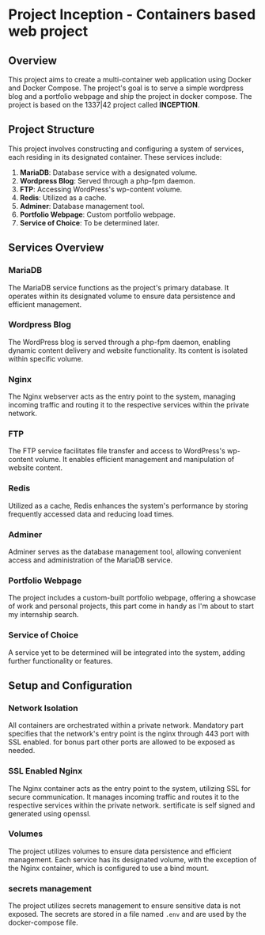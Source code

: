 # Project Inception - Containers based web project 

## Overview

This project aims to create a multi-container web application using Docker and Docker Compose. The project's goal is to serve a simple wordpress blog and a portfolio webpage and ship the project in docker compose. The project is based on the 1337|42 project called **INCEPTION**.

## Project Structure

This project involves constructing and configuring a system of services, each residing in its designated container. These services include:

1. **MariaDB**:  Database service with a designated volume.
2. **Wordpress Blog**:  Served through a php-fpm daemon.
3. **FTP**:  Accessing WordPress's wp-content volume.
4. **Redis**:  Utilized as a cache.
5. **Adminer**:  Database management tool.
6. **Portfolio Webpage**:  Custom portfolio webpage.
7. **Service of Choice**:  To be determined later.

## Services Overview

### MariaDB
The MariaDB service functions as the project's primary database. It operates within its designated volume to ensure data persistence and efficient management.

### Wordpress Blog
The WordPress blog is served through a php-fpm daemon, enabling dynamic content delivery and website functionality. Its content is isolated within specific volume.

### Nginx
The Nginx webserver acts as the entry point to the system, managing incoming traffic and routing it to the respective services within the private network.

### FTP
The FTP service facilitates file transfer and access to WordPress's wp-content volume. It enables efficient management and manipulation of website content.

### Redis
Utilized as a cache, Redis enhances the system's performance by storing frequently accessed data and reducing load times.

### Adminer
Adminer serves as the database management tool, allowing convenient access and administration of the MariaDB service.

### Portfolio Webpage
The project includes a custom-built portfolio webpage, offering a showcase of work and personal projects, this part come in handy as I'm about to start my internship search.

### Service of Choice
A service yet to be determined will be integrated into the system, adding further functionality or features.

## Setup and Configuration

### Network Isolation
All containers are orchestrated within a private network. Mandatory part specifies that the network's entry point is the nginx through 443 port with SSL enabled. for bonus part other ports are allowed to be exposed as needed.

### SSL Enabled Nginx
The Nginx container acts as the entry point to the system, utilizing SSL for secure communication. It manages incoming traffic and routes it to the respective services within the private network.
sertificate is self signed and generated using openssl.

### Volumes
The project utilizes volumes to ensure data persistence and efficient management. Each service has its designated volume, with the exception of the Nginx container, which is configured to use a bind mount.

### secrets management
The project utilizes secrets management to ensure sensitive data is not exposed. The secrets are stored in a file named `.env` and are used by the docker-compose file.

